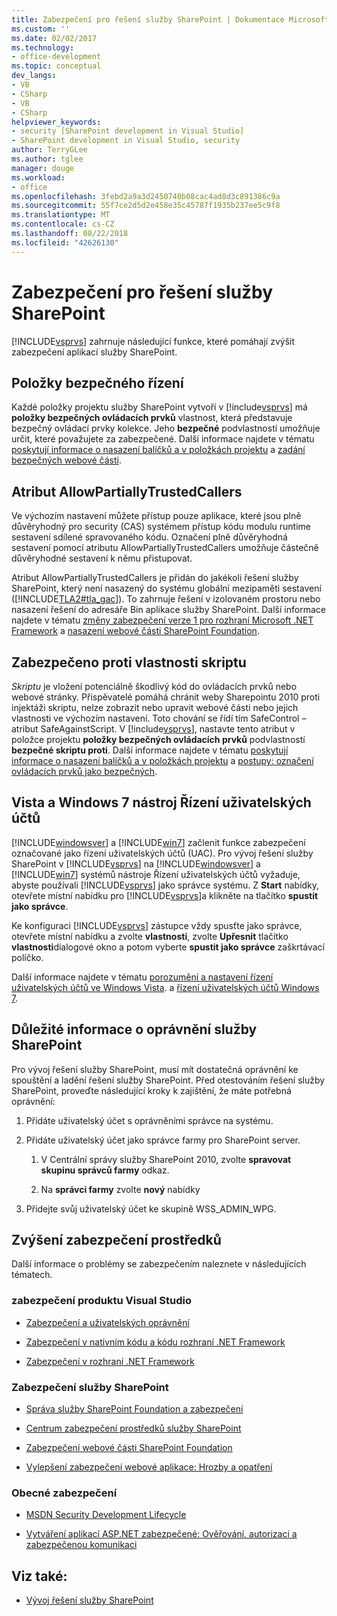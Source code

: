 ```yaml
---
title: Zabezpečení pro řešení služby SharePoint | Dokumentace Microsoftu
ms.custom: ''
ms.date: 02/02/2017
ms.technology:
- office-development
ms.topic: conceptual
dev_langs:
- VB
- CSharp
- VB
- CSharp
helpviewer_keywords:
- security [SharePoint development in Visual Studio]
- SharePoint development in Visual Studio, security
author: TerryGLee
ms.author: tglee
manager: douge
ms.workload:
- office
ms.openlocfilehash: 3febd2a9a3d2450740b08cac4ad8d3c891386c9a
ms.sourcegitcommit: 55f7ce2d5d2e458e35c45787f1935b237ee5c9f8
ms.translationtype: MT
ms.contentlocale: cs-CZ
ms.lasthandoff: 08/22/2018
ms.locfileid: "42626130"
---
```

# <a name="security-for-sharepoint-solutions"></a>Zabezpečení pro řešení služby SharePoint
  [!INCLUDE[vsprvs](../sharepoint/includes/vsprvs-md.md)] zahrnuje následující funkce, které pomáhají zvýšit zabezpečení aplikací služby SharePoint.

## <a name="safe-control-entries"></a>Položky bezpečného řízení
 Každé položky projektu služby SharePoint vytvoří v [!include[vsprvs](../sharepoint/includes/vsprvs-md.md)] má **položky bezpečných ovládacích prvků** vlastnost, která představuje bezpečný ovládací prvky kolekce. Jeho **bezpečné** podvlastností umožňuje určit, které považujete za zabezpečené. Další informace najdete v tématu [poskytují informace o nasazení balíčků a v položkách projektu](../sharepoint/providing-packaging-and-deployment-information-in-project-items.md) a [zadání bezpečných webové části](http://go.microsoft.com/fwlink/?LinkId=177521).

## <a name="allowpartiallytrustedcallers-attribute"></a>Atribut AllowPartiallyTrustedCallers
 Ve výchozím nastavení můžete přístup pouze aplikace, které jsou plně důvěryhodný pro security (CAS) systémem přístup kódu modulu runtime sestavení sdílené spravovaného kódu. Označení plně důvěryhodná sestavení pomocí atributu AllowPartiallyTrustedCallers umožňuje částečně důvěryhodné sestavení k němu přistupovat.

 Atribut AllowPartiallyTrustedCallers je přidán do jakékoli řešení služby SharePoint, který není nasazený do systému globální mezipaměti sestavení ([!INCLUDE[TLA2#tla_gac](../sharepoint/includes/tla2sharptla-gac-md.md)]). To zahrnuje řešení v izolovaném prostoru nebo nasazení řešení do adresáře Bin aplikace služby SharePoint. Další informace najdete v tématu [změny zabezpečení verze 1 pro rozhraní Microsoft .NET Framework](http://go.microsoft.com/fwlink/?LinkId=177515) a [nasazení webové části SharePoint Foundation](http://go.microsoft.com/fwlink/?LinkId=177509).

## <a name="safe-against-script-property"></a>Zabezpečeno proti vlastnosti skriptu
 *Skriptu* je vložení potenciálně škodlivý kód do ovládacích prvků nebo webové stránky. Přispěvatelé pomáhá chránit weby Sharepointu 2010 proti injektáži skriptu, nelze zobrazit nebo upravit webové části nebo jejich vlastnosti ve výchozím nastavení. Toto chování se řídí tím SafeControl – atribut SafeAgainstScript. V [!include[vsprvs](../sharepoint/includes/vsprvs-md.md)], nastavte tento atribut v položce projektu **položky bezpečných ovládacích prvků** podvlastností **bezpečné skriptu proti**. Další informace najdete v tématu [poskytují informace o nasazení balíčků a v položkách projektu](../sharepoint/providing-packaging-and-deployment-information-in-project-items.md) a [postupy: označení ovládacích prvků jako bezpečných](../sharepoint/how-to-mark-controls-as-safe-controls.md).

## <a name="vista-and-windows-7-user-account-control"></a>Vista a Windows 7 nástroj Řízení uživatelských účtů
 [!INCLUDE[windowsver](../sharepoint/includes/windowsver-md.md)] a [!INCLUDE[win7](../sharepoint/includes/win7-md.md)] začlenit funkce zabezpečení označované jako řízení uživatelských účtů (UAC). Pro vývoj řešení služby SharePoint v [!INCLUDE[vsprvs](../sharepoint/includes/vsprvs-md.md)] na [!INCLUDE[windowsver](../sharepoint/includes/windowsver-md.md)] a [!INCLUDE[win7](../sharepoint/includes/win7-md.md)] systémů nástroje Řízení uživatelských účtů vyžaduje, abyste používali [!INCLUDE[vsprvs](../sharepoint/includes/vsprvs-md.md)] jako správce systému. Z **Start** nabídky, otevřete místní nabídku pro [!INCLUDE[vsprvs](../sharepoint/includes/vsprvs-md.md)]a klikněte na tlačítko **spustit jako správce**.

 Ke konfiguraci [!INCLUDE[vsprvs](../sharepoint/includes/vsprvs-md.md)] zástupce vždy spusťte jako správce, otevřete místní nabídku a zvolte **vlastnosti**, zvolte **Upřesnit** tlačítko **vlastnosti**dialogové okno a potom vyberte **spustit jako správce** zaškrtávací políčko.

 Další informace najdete v tématu [porozumění a nastavení řízení uživatelských účtů ve Windows Vista](http://go.microsoft.com/fwlink/?LinkID=156476). a [řízení uživatelských účtů Windows 7](http://go.microsoft.com/fwlink/?LinkId=177523).

## <a name="sharepoint-permissions-considerations"></a>Důležité informace o oprávnění služby SharePoint
 Pro vývoj řešení služby SharePoint, musí mít dostatečná oprávnění ke spouštění a ladění řešení služby SharePoint. Před otestováním řešení služby SharePoint, proveďte následující kroky k zajištění, že máte potřebná oprávnění:

1.  Přidáte uživatelský účet s oprávněními správce na systému.

2.  Přidáte uživatelský účet jako správce farmy pro SharePoint server.

    1.  V Centrální správy služby SharePoint 2010, zvolte **spravovat skupinu správců farmy** odkaz.

    2.  Na **správci farmy** zvolte **nový** nabídky

3.  Přidejte svůj uživatelský účet ke skupině WSS_ADMIN_WPG.

## <a name="additional-security-resources"></a>Zvýšení zabezpečení prostředků
 Další informace o problémy se zabezpečením naleznete v následujících tématech.

### <a name="visual-studio-security"></a>zabezpečení produktu Visual Studio

-   [Zabezpečení a uživatelských oprávnění](http://go.microsoft.com/fwlink/?LinkId=177503)

-   [Zabezpečení v nativním kódu a kódu rozhraní .NET Framework](http://go.microsoft.com/fwlink/?LinkId=177504)

-   [Zabezpečení v rozhraní .NET Framework](http://go.microsoft.com/fwlink/?LinkId=177502)

### <a name="sharepoint-security"></a>Zabezpečení služby SharePoint

-   [Správa služby SharePoint Foundation a zabezpečení](http://go.microsoft.com/fwlink/?LinkId=177501)

-   [Centrum zabezpečení prostředků služby SharePoint](http://go.microsoft.com/fwlink/?LinkId=177498)

-   [Zabezpečení webové části SharePoint Foundation](http://go.microsoft.com/fwlink/?LinkId=177511)

-   [Vylepšení zabezpečení webové aplikace: Hrozby a opatření](http://go.microsoft.com/fwlink/?LinkID=140080)

### <a name="general-security"></a>Obecné zabezpečení

-   [MSDN Security Development Lifecycle](http://go.microsoft.com/fwlink/?LinkID=147149)

-   [Vytváření aplikací ASP.NET zabezpečené: Ověřování, autorizaci a zabezpečenou komunikaci](http://go.microsoft.com/fwlink/?LinkId=177494)

## <a name="see-also"></a>Viz také:

- [Vývoj řešení služby SharePoint](../sharepoint/developing-sharepoint-solutions.md)